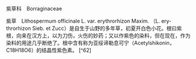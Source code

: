 紫草科　Borraginaceae

  

紫草　Lithospermum officinale L. var. erythrorhizon Maxim. （L. ery- throrhizon Sieb. et Zucc）是自生于山野的多年草，初夏开白色小花。根曰紫根，向来在汉方上，以为刀伤，火伤的妙药；又以作紫色的染料，但在现在，作为染料的用途几乎断绝了。根中含有称为亚绥谛勒息可宁（Acetylshikonin，C18H18O6）的结晶性紫色素。 [^62]